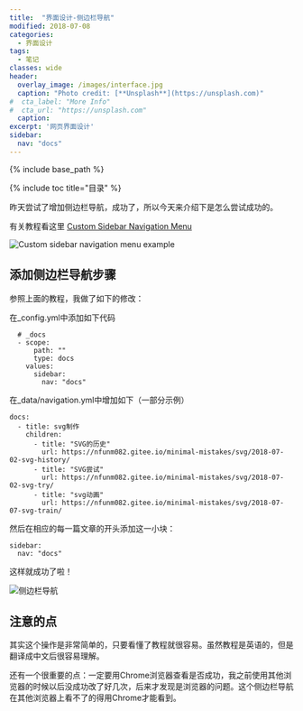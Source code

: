 ```yaml
---
title:  "界面设计-侧边栏导航"
modified: 2018-07-08
categories: 
  - 界面设计
tags:
  - 笔记 
classes: wide
header:
  overlay_image: /images/interface.jpg 
  caption: "Photo credit: [**Unsplash**](https://unsplash.com)"
#  cta_label: "More Info" 
#  cta_url: "https://unsplash.com"
  caption:
excerpt: '网页界面设计'
sidebar:
  nav: "docs"
---
```


{% include base_path %}
 
{% include toc title="目录" %}

 
  
昨天尝试了增加侧边栏导航，成功了，所以今天来介绍下是怎么尝试成功的。

有关教程看这里 [Custom Sidebar Navigation Menu](https://mmistakes.github.io/minimal-mistakes/docs/layouts/#custom-sidebar-navigation-menu)

![Custom sidebar navigation menu example](https://upload-images.jianshu.io/upload_images/9437529-0828e8ad911ee659.png?imageMogr2/auto-orient/strip%7CimageView2/2/w/1240)


## 添加侧边栏导航步骤

参照上面的教程，我做了如下的修改：

在_config.yml中添加如下代码

```
  # _docs
  - scope:
      path: ""
      type: docs
    values:
      sidebar:
        nav: "docs" 
```

在_data/navigation.yml中增加如下（一部分示例）
```
docs:
  - title: svg制作
    children:
      - title: "SVG的历史"
        url: https://nfunm082.gitee.io/minimal-mistakes/svg/2018-07-02-svg-history/
      - title: "SVG尝试"
        url: https://nfunm082.gitee.io/minimal-mistakes/svg/2018-07-02-svg-try/
      - title: "svg动画"
        url: https://nfunm082.gitee.io/minimal-mistakes/svg/2018-07-07-svg-train/
```

然后在相应的每一篇文章的开头添加这一小块：
```
sidebar:
  nav: "docs"
```

这样就成功了啦！

![侧边栏导航](https://upload-images.jianshu.io/upload_images/9437529-b748a5a4635b8cd8.png?imageMogr2/auto-orient/strip%7CimageView2/2/w/1240)

## 注意的点

其实这个操作是非常简单的，只要看懂了教程就很容易。虽然教程是英语的，但是翻译成中文后很容易理解。

还有一个很重要的点：一定要用Chrome浏览器查看是否成功，我之前使用其他浏览器的时候以后没成功改了好几次，后来才发现是浏览器的问题。这个侧边栏导航在其他浏览器上看不了的得用Chrome才能看到。

